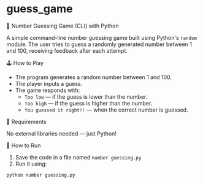 ﻿# guess_game

 🎲 Number Guessing Game (CLI) with Python

A simple command-line number guessing game built using Python's `random` module. The user tries to guess a randomly generated number between 1 and 100, receiving feedback after each attempt.

 🕹️ How to Play

- The program generates a random number between 1 and 100.
- The player inputs a guess.
- The game responds with:
  - `Too low` — if the guess is lower than the number.
  - `Too high` — if the guess is higher than the number.
  - `You guessed it right!!` — when the correct number is guessed.

 🧰 Requirements

No external libraries needed — just Python!

 🚀 How to Run

1. Save the code in a file named `number guessing.py`
2. Run it using:

```bash
python number guessing.py
